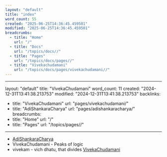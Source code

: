 ```yaml
---
layout: "default"
title: "index"
word_count: 55
created: "2025-06-25T14:36:45.459501"
modified: "2025-06-25T14:36:45.459501"
breadcrumbs:
  - title: "Home"
    url: "/"
  - title: "Docs"
    url: "/topics/docs//"
  - title: "Pages"
    url: "/topics/docs/pages//"
  - title: "Vivekachudamani"
    url: "/topics/docs/pages/vivekachudamani//"
---
```

---
layout: "default"
title: "VivekaChudamani"
word_count: 11
created: "2024-12-31T13:41:38.213753"
modified: "2024-12-31T13:41:38.213753"
backlinks:
  - title: "VivekaChudamani"
    url: "pages/vivekachudamani/"
  - title: "AdiShankaraCharya"
    url: "pages/adishankaracharya/"
breadcrumbs:
  - title: "Home"
    url: "/"
  - title: "Pages"
    url: "/topics/pages//"
---
- [AdiShankaraCharya](pages/adishankaracharya/)
- VivekaChudamani - Peaks of logic
- vivekam - vich dhatu, that divides [VivekaChudamani](pages/vivekachudamani/)